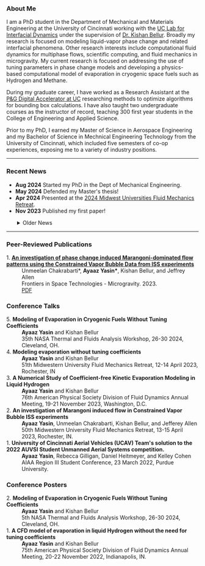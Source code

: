 ### About Me

I am a PhD student in the Department of Mechanical and Materials Engineering at the University of Cincinnati working with the <a href="https://ceas.uc.edu/research/centers-labs/lab-for-interfacial-dynamics.html" target="_blank">UC Lab for Interfacial Dynamics</a> under the supervision of <a href="https://researchdirectory.uc.edu/p/bellurkn" target="_blank">Dr. Kishan Bellur</a>. Broadly my research is focused on modeling liquid-vapor phase change and related interfacial phenomena. Other research interests include computational fluid dynamics for multiphase flows, scientific computing, and fluid mechanics in microgravity. My current research is focused on addressing the use of tuning parameters in phase change models and developing a physics-based computational model of evaporation in cryogenic space fuels such as Hydrogen and Methane. 

During my graduate career, I have worked as a Research Assistant at the <a href="https://ceas.uc.edu/research/centers-labs/uc-simulation-center.html" target="_blank">P&G Digital Accelerator at UC</a> researching methods to optimize algorithms for bounding box calculations. I have also taught two undergraduate courses as the instructor of record, teaching 300 first year students in the College of Engineering and Applied Science.

Prior to my PhD, I earned my Master of Science in Aerospace Engineering and my Bachelor of Science in Mechnical Engineering Technology from the University of Cincinnati, which included five semesters of co-op experiences, exposing me to a variety of industry positions. 

***

### Recent News
<ul class="less_space">
    <li><strong>Aug 2024</strong> Started my PhD in the Dept of Mechanical Engineering.</li>
    <li><strong>May 2024</strong> Defended my Master's thesis!</li> 
    <li><strong>Apr 2024</strong> Presented at the <a href="http://mufmech.org/archive/programs/2024_Program.pdf" target="_blank">2024 Midwest Universities Fluid Mechanics Retreat</a>.</li> 
    <li><strong>Nov 2023</strong> Published my first paper!</li> 
</ul>
<details style="margin-left: 28px;" class="less_space">
<summary>Older News</summary>
<ul style="margin-left: -28px;">
    <li><strong>Nov 2023</strong> Presented at the <a href="https://meetings.aps.org/Meeting/DFD23/Session/R36.8" target="_blank">2023 American Physical Society Division of Fluid Dynamics</a> conference.</li> 
    <li><strong>Aug 2023</strong> Started teaching ENED 1100 and 1120 Foundations of Engineering Design Thinking as the instructor of record.</li>
    <li><strong>Apr 2023</strong> Presented at the <a href="http://mufmech.org/archive/programs/2023_Program.pdf" target="_blank">2023 Midwest Universities Fluid Mechanics Retreat</a>.</li> 
    <li><strong>Jan 2023</strong> Started a Graduate Assistantship with the Dept of Engineering and Computing Education.</li>
    <li><strong>Nov 2022</strong> Presented a poster at the <a href="https://meetings.aps.org/Meeting/DFD22/Session/S01.24" target="_blank">2023 American Physical Society Division of Fluid Dynamics</a> conference.</li>
    <li><strong>Oct 2022</strong> Started a Research Assistantship at the <a href="https://ceas.uc.edu/research/centers-labs/uc-simulation-center.html" target="_blank">P&G Digital Accelerator</a>.</li>
    <li><strong>Aug 2022</strong> Started my Master's in the Dept of Aerospace Engineering.</li>
</ul>
</details>

*** 
### Peer-Reviewed Publications

<dl>
    <dt>1. <a href="https://www.frontiersin.org/journals/space-technologies/articles/10.3389/frspt.2023.1263496/full" target="_blank"><b>An investigation of phase change induced Marangoni-dominated flow patterns using the Constrained Vapor Bubble Data from ISS experiments</b></a></dt>
    <dd>Unmeelan Chakrabarti*, <b>Ayaaz Yasin*</b>, Kishan Bellur, and Jeffrey Allen</dd>
    <dd>Frontiers in Space Technologies - Microgravity. 2023.</dd>
    <dd><a href="assets/files/chakrabarti_2023.pdf">PDF</a></dd>
</dl>

### Conference Talks

<dl>
<!---->
    <dt>5. <b>Modeling of Evaporation in Cryogenic Fuels Without Tuning Coefficients</b></dt>
    <dd><b>Ayaaz Yasin</b> and Kishan Bellur</dd>
    <dd>35th NASA Thermal and Fluids Analysis Workshop, 26-30 2024, Cleveland, OH.</dd>
<!---->
    <dt>4. <b>Modeling evaporation without tuning coefficients</b></dt>
    <dd><b>Ayaaz Yasin</b> and Kishan Bellur</dd>
    <dd>51th Midwestern University Fluid Mechanics Retreat, 12-14 April 2023, Rochester, IN</dd>
<!---->
    <dt>3. <b>A Numerical Study of Coefficient-free Kinetic Evaporation Modeling in Liquid Hydrogen</b></dt>
    <dd><b>Ayaaz Yasin</b> and Kishan Bellur</dd>
    <dd>76th American Physical Society Division of Fluid Dynamics Annual Meeting, 19-21 November 2023, Washington, D.C.</dd>
<!---->
    <dt>2. <b>An investigation of Marangoni induced flow in Constrained Vapor Bubble ISS experiments</b></dt>
    <dd><b>Ayaaz Yasin</b>, Unmeelan Chakrabarti, Kishan Bellur, and Jefferey Allen</dd>
    <dd>50th Midwestern University Fluid Mechanics Retreat, 13-15 April 2023, Rochester, IN.</dd>
<!---->
    <dt>1. <b>University of Cincinnati Aerial Vehicles (UCAV) Team's solution to the 2022 AUVSI Student Unmanned Aerial Systems competition.</b></dt>
    <dd><b>Ayaaz Yasin</b>, Rebecca Gilligan, Daniel Heitmeyer, and Kelley Cohen</dd>
    <dd>AIAA Region III Student Conference, 23 March 2022, Purdue University.</dd>
</dl>

### Conference Posters
<dl>
<!---->
    <dt>2. <b>Modeling of Evaporation in Cryogenic Fuels Without Tuning Coefficients</b></dt>
    <dd><b>Ayaaz Yasin</b> and Kishan Bellur</dd>
    <dd>5th NASA Thermal and Fluids Analysis Workshop, 26-30 2024, Cleveland, OH.</dd>
<!---->
    <dt>1. <b>A CFD model of evaporation in liquid Hydrogen without the need for tuning coefficients</b></dt>
    <dd><b>Ayaaz Yasin</b> and Kishan Bellur</dd>
    <dd>75th American Physical Society Division of Fluid Dynamics Annual Meeting, 20-22 November 2022, Indianapolis, IN.</dd>
</dl>
